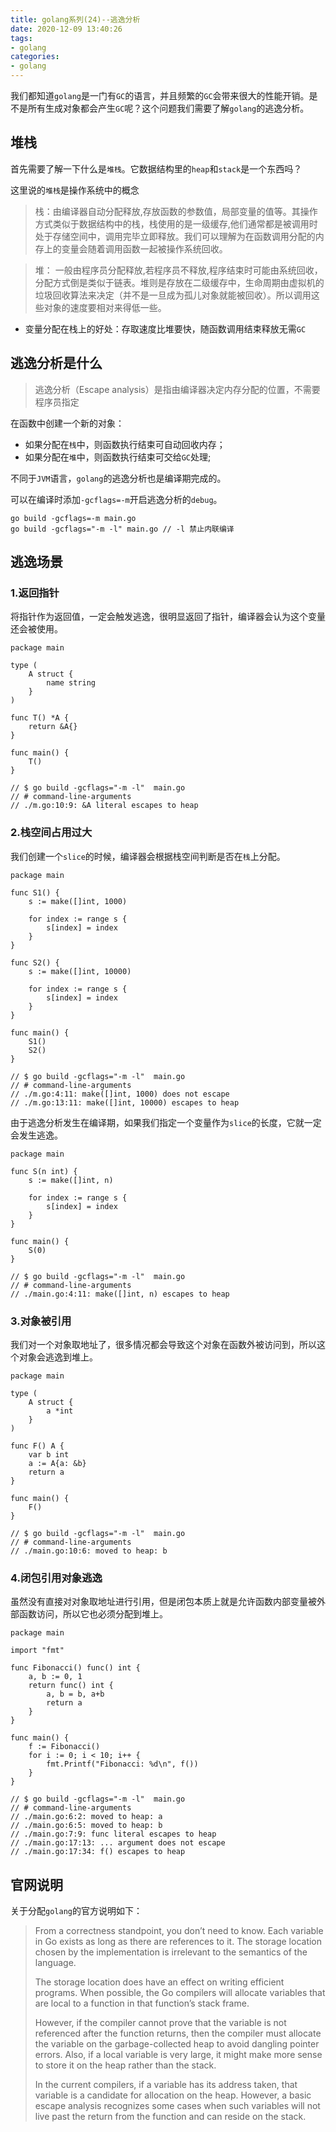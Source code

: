 ```yaml
---
title: golang系列(24)--逃逸分析
date: 2020-12-09 13:40:26
tags:
- golang
categories:
- golang
---
```


我们都知道`golang`是一门有`GC`的语言，并且频繁的`GC`会带来很大的性能开销。是不是所有生成对象都会产生`GC`呢？这个问题我们需要了解`golang`的逃逸分析。

<!-- more -->

## 堆栈

首先需要了解一下什么是`堆栈`。它数据结构里的`heap`和`stack`是一个东西吗？

这里说的`堆栈`是操作系统中的概念

> 栈：由编译器自动分配释放,存放函数的参数值，局部变量的值等。其操作方式类似于数据结构中的栈，栈使用的是一级缓存,他们通常都是被调用时处于存储空间中，调用完毕立即释放。我们可以理解为在函数调用分配的内存上的变量会随着调用函数一起被操作系统回收。

> 堆： 一般由程序员分配释放,若程序员不释放,程序结束时可能由系统回收，分配方式倒是类似于链表。堆则是存放在二级缓存中，生命周期由虚拟机的垃圾回收算法来决定（并不是一旦成为孤儿对象就能被回收）。所以调用这些对象的速度要相对来得低一些。

* 变量分配在栈上的好处：存取速度比堆要快，随函数调用结束释放无需`GC`


## 逃逸分析是什么

> 逃逸分析（Escape analysis）是指由编译器决定内存分配的位置，不需要程序员指定

在函数中创建一个新的对象：

* 如果分配在`栈`中，则函数执行结束可自动回收内存；
* 如果分配在`堆`中，则函数执行结束可交给`GC`处理;

不同于`JVM`语言，`golang`的逃逸分析也是编译期完成的。

可以在编译时添加`-gcflags=-m`开启逃逸分析的`debug`。

```shell
go build -gcflags=-m main.go
go build -gcflags="-m -l" main.go // -l 禁止内联编译
```

## 逃逸场景

### 1.返回指针

将指针作为返回值，一定会触发逃逸，很明显返回了指针，编译器会认为这个变量还会被使用。

```golang
package main

type (
	A struct {
		name string
	}
)

func T() *A {
	return &A{}
}

func main() {
	T()
}

// $ go build -gcflags="-m -l"  main.go
// # command-line-arguments
// ./m.go:10:9: &A literal escapes to heap
```

### 2.栈空间占用过大

我们创建一个`slice`的时候，编译器会根据栈空间判断是否在`栈`上分配。

```golang
package main

func S1() {
	s := make([]int, 1000)

	for index := range s {
		s[index] = index
	}
}

func S2() {
	s := make([]int, 10000)

	for index := range s {
		s[index] = index
	}
}

func main() {
	S1()
	S2()
}

// $ go build -gcflags="-m -l"  main.go
// # command-line-arguments
// ./m.go:4:11: make([]int, 1000) does not escape
// ./m.go:13:11: make([]int, 10000) escapes to heap
```

由于逃逸分析发生在编译期，如果我们指定一个变量作为`slice`的长度，它就一定会发生逃逸。

```golang
package main

func S(n int) {
	s := make([]int, n)

	for index := range s {
		s[index] = index
	}
}

func main() {
	S(0)
}

// $ go build -gcflags="-m -l"  main.go
// # command-line-arguments
// ./main.go:4:11: make([]int, n) escapes to heap
```

### 3.对象被引用

我们对一个对象取地址了，很多情况都会导致这个对象在函数外被访问到，所以这个对象会逃逸到堆上。

```golang
package main

type (
	A struct {
		a *int
	}
)

func F() A {
	var b int
	a := A{a: &b}
	return a
}

func main() {
	F()
}

// $ go build -gcflags="-m -l"  main.go
// # command-line-arguments
// ./main.go:10:6: moved to heap: b
```


### 4.闭包引用对象逃逸

虽然没有直接对对象取地址进行引用，但是闭包本质上就是允许函数内部变量被外部函数访问，所以它也必须分配到堆上。

```golang
package main

import "fmt"

func Fibonacci() func() int {
	a, b := 0, 1
	return func() int {
		a, b = b, a+b
		return a
	}
}

func main() {
	f := Fibonacci()
	for i := 0; i < 10; i++ {
		fmt.Printf("Fibonacci: %d\n", f())
	}
}

// $ go build -gcflags="-m -l"  main.go
// # command-line-arguments
// ./main.go:6:2: moved to heap: a
// ./main.go:6:5: moved to heap: b
// ./main.go:7:9: func literal escapes to heap
// ./main.go:17:13: ... argument does not escape
// ./main.go:17:34: f() escapes to heap
```

## 官网说明

关于分配`golang`的官方说明如下：

> From a correctness standpoint, you don’t need to know. Each variable in Go exists as long as there are references to it. The storage location chosen by the implementation is irrelevant to the semantics of the language.
> 
> The storage location does have an effect on writing efficient programs. When possible, the Go compilers will allocate variables that are local to a function in that function’s stack frame.
> 
> However, if the compiler cannot prove that the variable is not referenced after the function returns, then the compiler must allocate the variable on the garbage-collected heap to avoid dangling pointer errors. Also, if a local variable is very large, it might make more sense to store it on the heap rather than the stack.
> 
> In the current compilers, if a variable has its address taken, that variable is a candidate for allocation on the heap. However, a basic escape analysis recognizes some cases when such variables will not live past the return from the function and can reside on the stack.